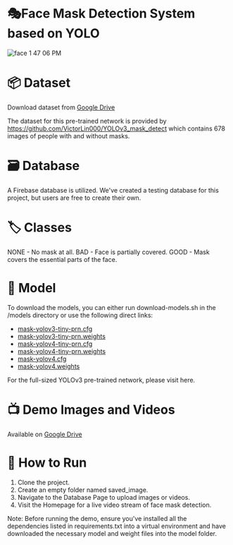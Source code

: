 # 🎭Face Mask Detection System based on YOLO
![face 1 47 06 PM](https://user-images.githubusercontent.com/69899426/142359428-77bd8e4e-3471-402c-ab63-195024d5710b.jpeg)

# 📦 Dataset
Download dataset from [Google Drive](https://drive.google.com/drive/folders/1aAXDTl5kMPKAHE08WKGP2PifIdc21-ZG)

The dataset for this pre-trained network is provided by https://github.com/VictorLin000/YOLOv3_mask_detect which contains 678 images of people with and without masks.


# 🗃️ Database
A Firebase database is utilized. We've created a testing database for this project, but users are free to create their own.

# 🏷️ Classes
NONE - No mask at all.
BAD - Face is partially covered.
GOOD - Mask covers the essential parts of the face.

# 🤖 Model
To download the models, you can either run download-models.sh in the /models directory or use the following direct links:

- [mask-yolov3-tiny-prn.cfg](https://github.com/cansik/yolo-mask-detection/releases/download/pre-trained/mask-yolov3-tiny-prn.cfg)
- [mask-yolov3-tiny-prn.weights](https://github.com/cansik/yolo-mask-detection/releases/download/pre-trained/mask-yolov3-tiny-prn.weights)
- [mask-yolov4-tiny-prn.cfg](https://github.com/cansik/yolo-mask-detection/releases/download/pre-trained/mask-yolov4-tiny.cfg)
- [mask-yolov4-tiny-prn.weights](https://github.com/cansik/yolo-mask-detection/releases/download/pre-trained/mask-yolov4-tiny.weights)
- [mask-yolov4.cfg](https://github.com/cansik/yolo-mask-detection/releases/download/pre-trained/mask-yolov4.cfg)
- [mask-yolov4.weights](https://github.com/cansik/yolo-mask-detection/releases/download/pre-trained/mask-yolov4.weights)
  
For the full-sized YOLOv3 pre-trained network, please visit here.

# 📺 Demo Images and Videos
Available on [Google Drive](https://drive.google.com/drive/folders/1tbqElh98EyqO7uXSVx5wrNaKg_Tpn6QG?usp=sharing)

# 🔧 How to Run
1. Clone the project.
2. Create an empty folder named saved_image.
3. Navigate to the Database Page to upload images or videos.
4. Visit the Homepage for a live video stream of face mask detection.
   
Note: Before running the demo, ensure you've installed all the dependencies listed in requirements.txt into a virtual environment and have downloaded the necessary model and weight files into the model folder.

